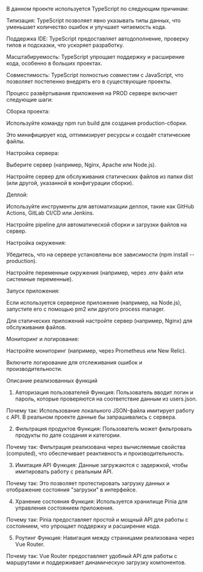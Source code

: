 В данном проекте используется TypeScript по следующим причинам:

Типизация: TypeScript позволяет явно указывать типы данных, что уменьшает количество ошибок и улучшает читаемость кода.

Поддержка IDE: TypeScript предоставляет автодополнение, проверку типов и подсказки, что ускоряет разработку.

Масштабируемость: TypeScript упрощает поддержку и расширение кода, особенно в больших проектах.

Совместимость: TypeScript полностью совместим с JavaScript, что позволяет постепенно внедрять его в существующие проекты.

Процесс развёртывания приложения на PROD сервере включает следующие шаги:

Сборка проекта:

Используйте команду npm run build для создания production-сборки.

Это минифицирует код, оптимизирует ресурсы и создаёт статические файлы.

Настройка сервера:

Выберите сервер (например, Nginx, Apache или Node.js).

Настройте сервер для обслуживания статических файлов из папки dist (или другой, указанной в конфигурации сборки).

Деплой:

Используйте инструменты для автоматизации деплоя, такие как GitHub Actions, GitLab CI/CD или Jenkins.

Настройте pipeline для автоматической сборки и загрузки файлов на сервер.

Настройка окружения:

Убедитесь, что на сервере установлены все зависимости (npm install --production).

Настройте переменные окружения (например, через .env файл или системные переменные).

Запуск приложения:

Если используется серверное приложение (например, на Node.js), запустите его с помощью pm2 или другого process manager.

Для статических приложений настройте сервер (например, Nginx) для обслуживания файлов.

Мониторинг и логирование:

Настройте мониторинг (например, через Prometheus или New Relic).

Включите логирование для отслеживания ошибок и производительности.

Описание реализованных функций

1. Авторизация пользователей
   Функция: Пользователь вводит логин и пароль, которые проверяются на соответствие данным из users.json.

Почему так: Использование локального JSON-файла имитирует работу с API. В реальном проекте данные бы запрашивались с сервера.

2. Фильтрация продуктов
   Функция: Пользователь может фильтровать продукты по дате создания и категории.

Почему так: Фильтрация реализована через вычисляемые свойства (computed), что обеспечивает реактивность и производительность.

3. Имитация API
   Функция: Данные загружаются с задержкой, чтобы имитировать работу с реальным API.

Почему так: Это позволяет протестировать загрузку данных и отображение состояния "загрузки" в интерфейсе.

4. Хранение состояния
   Функция: Используется хранилище Pinia для управления состоянием приложения.

Почему так: Pinia предоставляет простой и мощный API для работы с состоянием, что упрощает поддержку и расширение кода.

5. Роутинг
   Функция: Навигация между страницами реализована через Vue Router.

Почему так: Vue Router предоставляет удобный API для работы с маршрутами и поддерживает динамическую загрузку компонентов.
